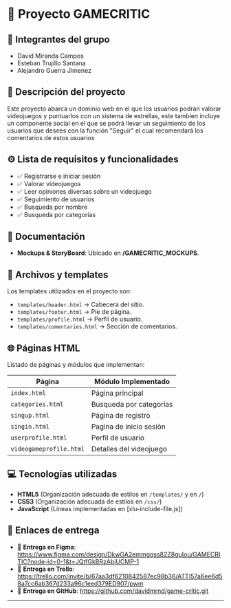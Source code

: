 # 📌 Proyecto **GAMECRITIC**

## 👥 Integrantes del grupo
- David Miranda Campos
- Esteban Trujillo Santana
- Alejandro Guerra Jimenez

## 📝 Descripción del proyecto
Este proyecto abarca un dominio web en el que los usuarios podrán valorar videojuegos y puntuarlos con un sistema de
estrellas, este tambien incluye un componente social en el que se podrá llevar un seguimiento de los usuarios que desees
con la función "Seguir" el cual recomendará los comentarios de estos usuarios

## ⚙️ Lista de requisitos y funcionalidades
- ✅ Registrarse e iniciar sesión
- ✅ Valorar videojuegos
- ✅ Leer opiniones diversas sobre un videojuego
- ✅ Seguimiento de usuarios
- ✅ Busqueda por nombre
- ✅ Busqueda por categorías

## 📄 Documentación
- **Mockups & StoryBoard**: Ubicado en **/GAMECRITIC_MOCKUPS**.

## 📂 Archivos y templates
Los templates utilizados en el proyecto son:
- `templates/header.html` → Cabecera del sitio.
- `templates/footer.html` → Pie de página.
- `templates/profile.html` → Perfil de usuario.
- `templates/comentaries.html` → Sección de comentarios.

## 🌐 Páginas HTML
Listado de páginas y módulos que implementan:

| Página                  | Módulo Implementado     |
|-------------------------|-------------------------|
| `index.html`            | Página principal        |
| `categories.html`       | Busqueda por categorías |
| `singup.html`           | Página de registro      |
| `singin.html`           | Pagina de inicio sesión |
| `userprofile.html`      | Perfil de usuario       |
| `videogameprofile.html` | Detalles del videojuego |


## 💻 Tecnologías utilizadas
- **HTML5** (Organización adecuada de estilos en `/templates/` y en `/`)
- **CSS3** (Organización adecuada de estilos en `/css/`)
- **JavaScript** (Líneas implementadas en [xlu-include-file.js])

## 📩 Enlaces de entrega
- 🔗 **Entrega en Figma**: https://www.figma.com/design/DkwGA2emmgqss82Z8guIou/GAMECRITIC?node-id=0-1&t=JQtfGkBRzAbjUCMP-1
- 🔗 **Entrega en Trello**: https://trello.com/invite/b/67aa3df6210842587ec98b36/ATTI57a6ee6d58a7cc6ab367d233a96c1eed379ED907/pwm
- 🔗 **Entrega en GitHub**: https://github.com/davidmrnd/game-critic.git

---
